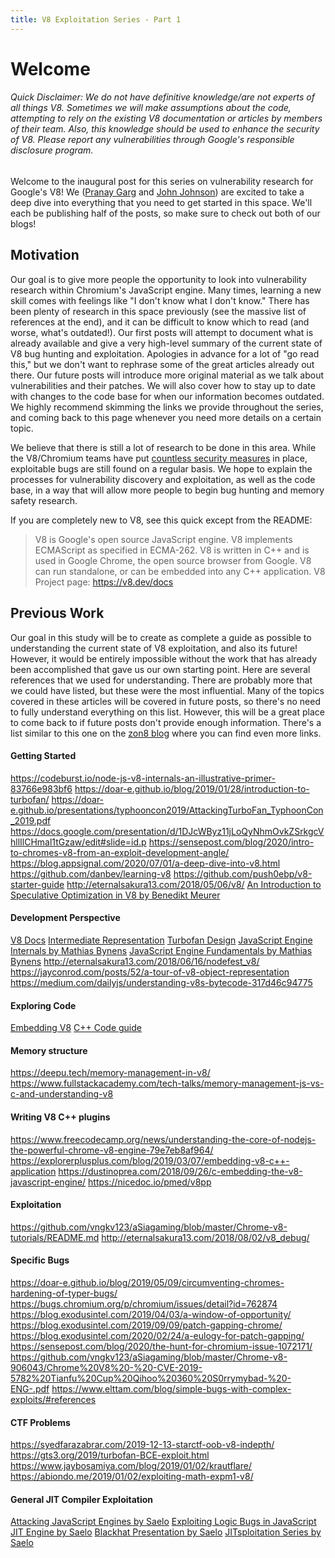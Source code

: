 ```yaml
---
title: V8 Exploitation Series - Part 1
---
```


# Welcome

###### Quick Disclaimer: We do not have definitive knowledge/are not experts of all things V8. Sometimes we will make assumptions about the code, attempting to rely on the existing V8 documentation or articles by members of their team. Also, this knowledge should be used to enhance the security of V8. Please report any vulnerabilities through Google's responsible disclosure program.

Welcome to the inaugural post for this series on vulnerability research for Google's V8! We ([Pranay Garg](https://hashprks.com) and [John Johnson](https://m4dst4cks.github.io)) are excited to take a deep dive into everything that you need to get started in this space. We'll each be publishing half of the posts, so make sure to check out both of our blogs!

## Motivation

Our goal is to give more people the opportunity to look into vulnerability research within Chromium's JavaScript engine. Many times, learning a new skill comes with feelings like "I don't know what I don't know." There has been plenty of research in this space previously (see the massive list of references at the end), and it can be difficult to know which to read (and worse, what's outdated!). Our first posts will attempt to document what is already available and give a very high-level summary of the current state of V8 bug hunting and exploitation. Apologies in advance for a lot of "go read this," but we don't want to rephrase some of the great articles already out there. Our future posts will introduce more original material as we talk about vulnerabilities and their patches. We will also cover how to stay up to date with changes to the code base for when our information becomes outdated. We highly recommend skimming the links we provide throughout the series, and coming back to this page whenever you need more details on a certain topic.

We believe that there is still a lot of research to be done in this area. While the V8/Chromium teams have put [countless security measures](https://www.chromium.org/Home/chromium-security/brag-sheet) in place, exploitable bugs are still found on a regular basis. We hope to explain the processes for vulnerability discovery and exploitation, as well as the code base, in a way that will allow more people to begin bug hunting and memory safety research. 

If you are completely new to V8, see this quick except from the README:

> V8 is Google's open source JavaScript engine.
> V8 implements ECMAScript as specified in ECMA-262.
> V8 is written in C++ and is used in Google Chrome, the open source browser from Google.
> V8 can run standalone, or can be embedded into any C++ application.
> V8 Project page: https://v8.dev/docs

## Previous Work

Our goal in this study will be to create as complete a guide as possible to understanding the current state of V8 exploitation, and also its future! However, it would be entirely impossible without the work that has already been accomplished that gave us our own starting point. Here are several references that we used for understanding. There are probably more that we could have listed, but these were the most influential. Many of the topics covered in these articles will be covered in future posts, so there's no need to fully understand everything on this list. However, this will be a great place to come back to if future posts don't provide enough information. There's a list similar to this one on the [zon8 blog](https://zon8.re/posts/v8-chrome-architecture-reading-list-for-vulnerability-researchers/) where you can find even more links.

#### Getting Started

https://codeburst.io/node-js-v8-internals-an-illustrative-primer-83766e983bf6
https://doar-e.github.io/blog/2019/01/28/introduction-to-turbofan/
https://doar-e.github.io/presentations/typhooncon2019/AttackingTurboFan_TyphoonCon_2019.pdf
https://docs.google.com/presentation/d/1DJcWByz11jLoQyNhmOvkZSrkgcVhllIlCHmal1tGzaw/edit#slide=id.p
https://sensepost.com/blog/2020/intro-to-chromes-v8-from-an-exploit-development-angle/
https://blog.appsignal.com/2020/07/01/a-deep-dive-into-v8.html
https://github.com/danbev/learning-v8
https://github.com/push0ebp/v8-starter-guide
http://eternalsakura13.com/2018/05/06/v8/
[An Introduction to Speculative Optimization in V8 by Benedikt Meurer](https://ponyfoo.com/articles/an-introduction-to-speculative-optimization-in-v8)

#### Development Perspective

[V8 Docs](https://v8.dev/docs/)
[Intermediate Representation](https://docs.google.com/presentation/d/1Z9iIHojKDrXvZ27gRX51UxHD-bKf1QcPzSijntpMJBM/edit#slide=id.g19134d40cb_0_502)
[Turbofan Design](https://docs.google.com/presentation/d/1sOEF4MlF7LeO7uq-uThJSulJlTh--wgLeaVibsbb3tc/edit#slide=id.g5499b9c42_01170)
[JavaScript Engine Internals by Mathias Bynens](https://www.youtube.com/watch?v=-lt6a9kbc_k)
[JavaScript Engine Fundamentals by Mathias Bynens](https://mathiasbynens.be/notes/shapes-ics)
http://eternalsakura13.com/2018/06/16/nodefest_v8/
https://jayconrod.com/posts/52/a-tour-of-v8-object-representation
https://medium.com/dailyjs/understanding-v8s-bytecode-317d46c94775

#### Exploring Code

[Embedding V8](https://v8.dev/docs/embed)
[C++ Code guide](https://www.chromium.org/developers/cpp-in-chromium-101-codelab)

#### Memory structure

https://deepu.tech/memory-management-in-v8/
https://www.fullstackacademy.com/tech-talks/memory-management-js-vs-c-and-understanding-v8

#### Writing V8 C++ plugins

https://www.freecodecamp.org/news/understanding-the-core-of-nodejs-the-powerful-chrome-v8-engine-79e7eb8af964/
https://explorerplusplus.com/blog/2019/03/07/embedding-v8-c++-application
https://dustinoprea.com/2018/09/26/c-embedding-the-v8-javascript-engine/
https://nicedoc.io/pmed/v8pp

#### Exploitation 

https://github.com/vngkv123/aSiagaming/blob/master/Chrome-v8-tutorials/README.md
http://eternalsakura13.com/2018/08/02/v8_debug/

#### Specific Bugs

https://doar-e.github.io/blog/2019/05/09/circumventing-chromes-hardening-of-typer-bugs/
https://bugs.chromium.org/p/chromium/issues/detail?id=762874
https://blog.exodusintel.com/2019/04/03/a-window-of-opportunity/
https://blog.exodusintel.com/2019/09/09/patch-gapping-chrome/
https://blog.exodusintel.com/2020/02/24/a-eulogy-for-patch-gapping/
https://sensepost.com/blog/2020/the-hunt-for-chromium-issue-1072171/
https://github.com/vngkv123/aSiagaming/blob/master/Chrome-v8-906043/Chrome%20V8%20-%20-CVE-2019-5782%20Tianfu%20Cup%20Qihoo%20360%20S0rrymybad-%20-ENG-.pdf
https://www.elttam.com/blog/simple-bugs-with-complex-exploits/#references

#### CTF Problems

https://syedfarazabrar.com/2019-12-13-starctf-oob-v8-indepth/
https://gts3.org/2019/turbofan-BCE-exploit.html
https://www.jaybosamiya.com/blog/2019/01/02/krautflare/
https://abiondo.me/2019/01/02/exploiting-math-expm1-v8/

#### General JIT Compiler Exploitation

[Attacking JavaScript Engines by Saelo](http://www.phrack.org/papers/attacking_javascript_engines.html)
[Exploiting Logic Bugs in JavaScript JIT Engine by Saelo](http://phrack.org/papers/jit_exploitation.html)
[Blackhat Presentation by Saelo](https://saelo.github.io/presentations/blackhat_us_18_attacking_client_side_jit_compilers.pdf)
[JITsploitation Series by Saelo](https://googleprojectzero.blogspot.com/2020/09/jitsploitation-one.html)

